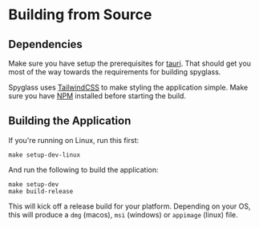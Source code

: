# Building from Source

## Dependencies

Make sure you have setup the prerequisites for [tauri](https://tauri.app/v1/guides/getting-started/prerequisites).
That should get you most of the way towards the requirements for building spyglass.

Spyglass uses [TailwindCSS]() to make styling the application simple. Make sure you
have [NPM](https://docs.npmjs.com/getting-started) installed before starting the build.

## Building the Application

If you're running on Linux, run this first:
```
make setup-dev-linux
```

And run the following to build the application:

```
make setup-dev
make build-release
```

This will kick off a release build for your platform. Depending on your OS, this
will produce a `dmg` (macos), `msi` (windows) or `appimage` (linux) file.